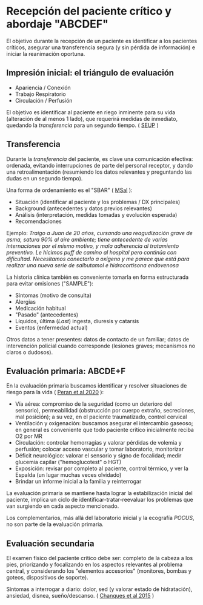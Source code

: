 # Recepción del paciente crítico y abordaje "ABCDEF"

El objetivo durante la recepción de un paciente es identificar a los pacientes críticos, asegurar una transferencia segura (y sin pérdida de información) e iniciar la reanimación oportuna.

## Impresión inicial: el triángulo de evaluación

- Apariencia / Conexión
- Trabajo Respiratorio
- Circulación / Perfusión

El objetivo es identificar al paciente en riego inminente para su vida (alteración de al menos 1 lado), que requerirá medidas de inmediato, quedando la _transferencia_ para un segundo tiempo. ( [SEUP](https://seup.org/algoritmo-valoracion-inicial/) )

## Transferencia

Durante la _transferencia_ del paciente, es clave una comunicación efectiva: ordenada, evitando interrupciones de parte del personal receptor, y dando una retroalimentación (resumiendo los datos relevantes y preguntando las dudas en un segundo tiempo). 

Una forma de ordenamiento es el "SBAR" ( [MSal](https://servicios.infoleg.gob.ar/infolegInternet/anexos/380000-384999/383698/res937.pdf) ):

- Situación (identificar al paciente y los problemas / DX principales)
- Background (antecedentes y datos previos relevantes)
- Análisis (interpretación, medidas tomadas y evolución esperada)
- Recomendaciones

Ejemplo: _Traigo a Juan de 20 años, cursando una reagudización grave de asma, satura 90% al aire ambiente; tiene antecedente de varias internaciones por el mismo motivo, y mala adherencia al tratamiento preventivo. Le hicimos puff de camino al hospital pero continúa con dificultad. Necesitamos conectarlo a oxígeno y me parece que está para realizar una nueva serie de salbutamol e hidrocortisona endovenosa_

La historia clínica también es conveniente tomarla en forma estructurada para evitar omisiones ("SAMPLE"):

- Síntomas (motivo de consulta)
- Alergias
- Medicación habitual
- "Pasado" (antecedentes)
- Líquidos, última (_Last_) ingesta, diuresis y catarsis
- Eventos (enfermedad actual)

Otros datos a tener presentes: datos de contacto de un familiar; datos de intervención policial cuando corresponde (lesiones graves; mecanismos no claros o dudosos). 

## Evaluación primaria: ABCDE+F

En la evaluación primaria buscamos identificar y resolver situaciones de riesgo para la vida ( [Peran et al 2020](https://bmcemergmed.biomedcentral.com/articles/10.1186/s12873-020-00390-3) ):

- Vía aérea: compromiso de la seguridad (como un deterioro del sensorio), permeabilidad (obstrucción por cuerpo extraño, secreciones, mal posición); a su vez, en el paciente traumatizado, control cervical
- Ventilación y oxigenación: buscamos asegurar el intercambio gaseoso; en general es conveniente que todo paciente crítico inicialmente reciba O2 por MR
- Circulación: controlar hemorragias y valorar pérdidas de volemia y perfusión; colocar acceso vascular y tomar laboratorio, monitorizar
- Déficit neurológico: valorar el sensorio y signo de focalidad; medir glucemia capilar ("hemoglucotest" o HGT)
- Exposición: revisar por completo al paciente, control térmico, y ver la Espalda (un lugar muchas veces olvidado)
- Brindar un informe inicial a la familia y reinterrogar

La evaluación primaria se mantiene hasta lograr la estabilización inicial del paciente, implica un ciclo de identificar-tratar-reevaluar los problemas que van surgiendo en cada aspecto mencionado.

Los complementarios, más allá del laboratorio inicial y la ecografía _POCUS_, no son parte de la evaluación primaria.

## Evaluación secundaria

El examen físico del paciente crítico debe ser: completo de la cabeza a los pies, priorizando y focalizando en los aspectos relevantes al problema central, y considerando los "elementos accesorios" (monitores, bombas y goteos, dispositivos de soporte). 

Síntomas a interrogar a diario: dolor, sed (y valorar estado de hidratación), ansiedad, disnea, sueño/descanso. ( [Chanques et al 2015](https://doi.org/10.1007/s00134-015-3729-x) )
